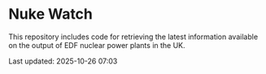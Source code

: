 # Nuke Watch

This repository includes code for retrieving the latest information available on the output of EDF nuclear power plants in the UK.

Last updated: 2025-10-26 07:03
